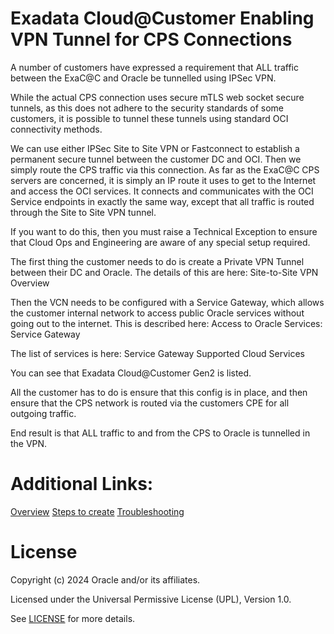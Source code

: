 # Exadata Cloud@Customer Enabling VPN Tunnel for CPS Connections

A number of customers have expressed a requirement that ALL traffic between the ExaC@C and Oracle be tunnelled using IPSec VPN.

While the actual CPS connection uses secure mTLS web socket secure tunnels, as this does not adhere to the security standards of some customers, it is possible to tunnel these tunnels using standard OCI connectivity methods. 

We can use either IPSec Site to Site VPN or Fastconnect to establish a permanent secure tunnel between the customer DC and OCI. Then we simply route the CPS traffic via this connection. As far as the ExaC@C CPS servers are concerned, it is simply an IP route it uses to get to the Internet and access the OCI services.  It connects and communicates with the OCI Service endpoints in exactly the same way, except that all traffic is routed through the Site to Site VPN tunnel.

If you want to do this, then you must raise a Technical Exception to ensure that Cloud Ops and Engineering are aware of any special setup required.

The first thing the customer needs to do is create a Private VPN Tunnel between their DC and Oracle. The details of this are here: Site-to-Site VPN Overview

Then the VCN needs to be configured with a Service Gateway, which allows the customer internal network to access public Oracle services without going out to the internet. This is described here: Access to Oracle Services: Service Gateway

The list of services is here: Service Gateway Supported Cloud Services

You can see that Exadata Cloud@Customer Gen2 is listed.

All the customer has to do is ensure that this config is in place, and then ensure that the CPS network is routed via the customers CPE for all outgoing traffic. 

End result is that ALL traffic to and from the CPS to Oracle is tunnelled in the VPN.

# Additional Links:

[Overview](https://docs.oracle.com/en-us/iaas/Content/Network/Tasks/overviewIPsec.htm)
[Steps to create](https://docs.oracle.com/en-us/iaas/Content/Network/Tasks/settingupIPsec.htm)
[Troubleshooting](https://www.ateam-oracle.com/post/oracle-cloud-vpn-connect-troubleshooting)

# License

Copyright (c) 2024 Oracle and/or its affiliates.

Licensed under the Universal Permissive License (UPL), Version 1.0.

See [LICENSE](https://github.com/oracle-devrel/technology-engineering/blob/main/LICENSE) for more details.
